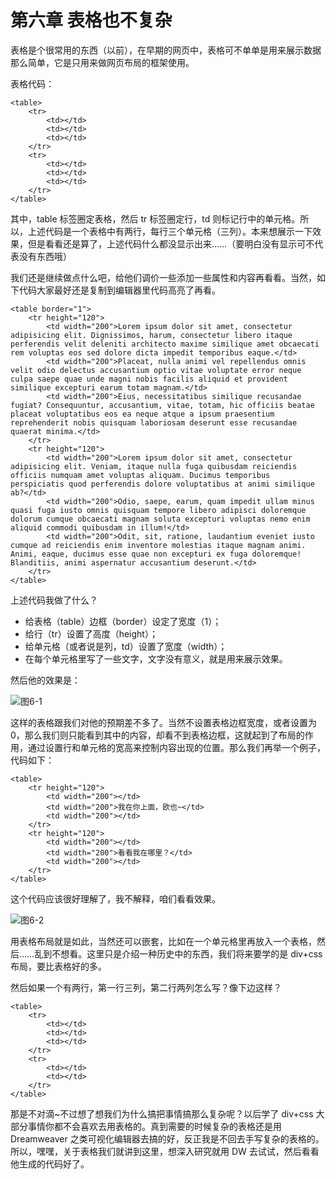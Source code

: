 第六章 表格也不复杂
===

表格是个很常用的东西（以前），在早期的网页中，表格可不单单是用来展示数据那么简单，它是只用来做网页布局的框架使用。

表格代码：

	<table>
		<tr>
			<td></td>
			<td></td>
			<td></td>
		</tr>
		<tr>
			<td></td>
			<td></td>
			<td></td>
		</tr>
	</table>

其中，table 标签圈定表格，然后 tr 标签圈定行，td 则标记行中的单元格。所以，上述代码是一个表格中有两行，每行三个单元格（三列）。本来想展示一下效果，但是看看还是算了，上述代码什么都没显示出来……（要明白没有显示可不代表没有东西哦）

我们还是继续做点什么吧，给他们调价一些添加一些属性和内容再看看。当然，如下代码大家最好还是复制到编辑器里代码高亮了再看。

	<table border="1">
		<tr height="120">
			<td width="200">Lorem ipsum dolor sit amet, consectetur adipisicing elit. Dignissimos, harum, consectetur libero itaque perferendis velit deleniti architecto maxime similique amet obcaecati rem voluptas eos sed dolore dicta impedit temporibus eaque.</td>
			<td width="200">Placeat, nulla animi vel repellendus omnis velit odio delectus accusantium optio vitae voluptate error neque culpa saepe quae unde magni nobis facilis aliquid et provident similique excepturi earum totam magnam.</td>
			<td width="200">Eius, necessitatibus similique recusandae fugiat? Consequuntur, accusantium, vitae, totam, hic officiis beatae placeat voluptatibus eos ea neque atque a ipsum praesentium reprehenderit nobis quisquam laboriosam deserunt esse recusandae quaerat minima.</td>
		</tr>
		<tr height="120">
			<td width="200">Lorem ipsum dolor sit amet, consectetur adipisicing elit. Veniam, itaque nulla fuga quibusdam reiciendis officiis numquam amet voluptas aliquam. Ducimus temporibus perspiciatis quod perferendis dolore voluptatibus at animi similique ab?</td>
			<td width="200">Odio, saepe, earum, quam impedit ullam minus quasi fuga iusto omnis quisquam tempore libero adipisci doloremque dolorum cumque obcaecati magnam soluta excepturi voluptas nemo enim aliquid commodi quibusdam in illum!</td>
			<td width="200">Odit, sit, ratione, laudantium eveniet iusto cumque ad reiciendis enim inventore molestias itaque magnam animi. Animi, eaque, ducimus esse quae non excepturi ex fuga doloremque! Blanditiis, animi aspernatur accusantium deserunt.</td>
		</tr>
	</table>

上述代码我做了什么？

* 给表格（table）边框（border）设定了宽度（1）；
* 给行（tr）设置了高度（height）；
* 给单元格（或者说是列，td）设置了宽度（width）；
* 在每个单元格里写了一些文字，文字没有意义，就是用来展示效果。

然后他的效果是：

![图6-1](images/6-1.png)

这样的表格跟我们对他的预期差不多了。当然不设置表格边框宽度，或者设置为 0，那么我们则只能看到其中的内容，却看不到表格边框，这就起到了布局的作用，通过设置行和单元格的宽高来控制内容出现的位置。那么我们再举一个例子，代码如下：

	<table>
		<tr height="120">
			<td width="200"></td>
			<td width="200">我在你上面，欧也~</td>
			<td width="200"></td>
		</tr>
		<tr height="120">
			<td width="200"></td>
			<td width="200">看看我在哪里？</td>
			<td width="200"></td>
		</tr>
	</table>

这个代码应该很好理解了，我不解释，咱们看看效果。

![图6-2](images/6-2.png)

用表格布局就是如此，当然还可以嵌套，比如在一个单元格里再放入一个表格，然后……乱到不想看。这里只是介绍一种历史中的东西，我们将来要学的是 div+css 布局，要比表格好的多。

然后如果一个有两行，第一行三列，第二行两列怎么写？像下边这样？

	<table>
		<tr>
			<td></td>
			<td></td>
			<td></td>
		</tr>
		<tr>
			<td></td>
			<td></td>
		</tr>
	</table>

那是不对滴~不过想了想我们为什么搞把事情搞那么复杂呢？以后学了 div+css 大部分事情你都不会喜欢去用表格的。真到需要的时候复杂的表格还是用 Dreamweaver 之类可视化编辑器去搞的好，反正我是不回去手写复杂的表格的。所以，嘿嘿，关于表格我们就讲到这里，想深入研究就用 DW 去试试，然后看看他生成的代码好了。
